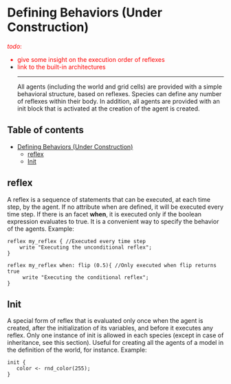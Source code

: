
# Defining Behaviors (Under Construction)
<font color='red'><i>todo</i>:<br>
<ul><li>give some insight on the execution order of reflexes<br>
</li><li>link to the built-in architectures<br>
</font>
<hr />
All agents (including the world and grid cells) are provided with a simple behavioral structure, based on reflexes. Species can define any number of reflexes within their body. In addition, all agents are provided with an init block that is activated at the creation of the agent is created.</li></ul>



## Table of contents 

* [Defining Behaviors (Under Construction)](#defining-behaviors-under-construction)
	* [reflex](#reflex)
	* [Init](#init)



## reflex

A reflex is a sequence of statements that can be executed, at each time step, by the agent. If no attribute when are defined, it will be executed every time step. If there is an facet **when**, it is executed only if the boolean expression evaluates to true. It is a convenient way to specify the behavior of the agents. Example:

```
reflex my_reflex { //Executed every time step
    write "Executing the unconditional reflex";
}
```

```
reflex my_reflex when: flip (0.5){ //Only executed when flip returns true
     write "Executing the conditional reflex";
}
```





## Init

A special form of reflex that is evaluated only once when the agent is created, after the initialization of its variables, and before it executes any reflex. Only one instance of init is allowed in each species (except in case of inheritance, see this section). Useful for creating all the agents of a model in the definition of the world, for instance. Example:

```
init { 
   color <- rnd_color(255);
}
```
